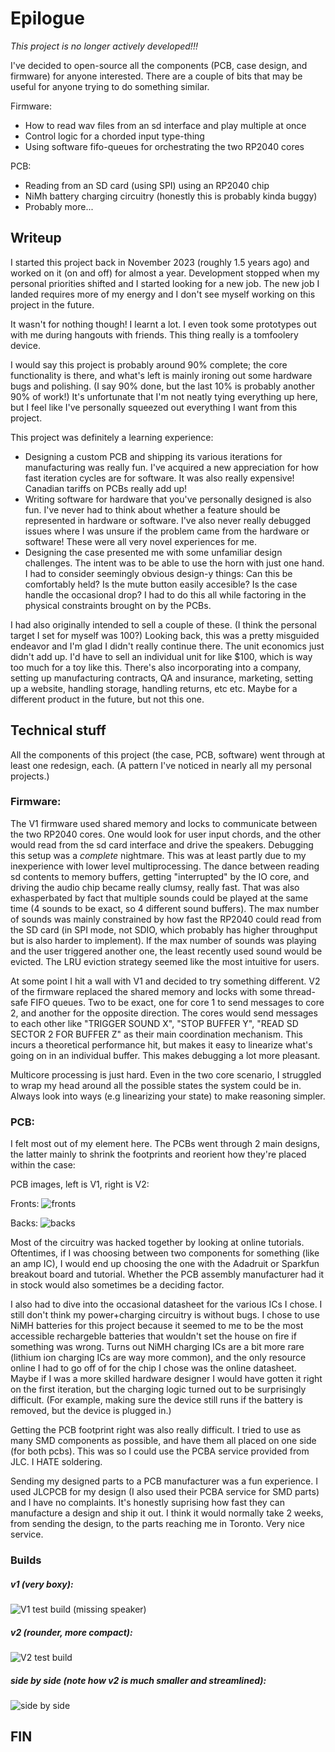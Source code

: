 # Epilogue

*This project is no longer actively developed!!!*

I've decided to open-source all the components (PCB, case design, and firmware) for anyone interested. There are a couple of bits that may be useful
for anyone trying to do something similar.

Firmware:
- How to read wav files from an sd interface and play multiple at once
- Control logic for a chorded input type-thing
- Using software fifo-queues for orchestrating the two RP2040 cores 

PCB:
- Reading from an SD card (using SPI) using an RP2040 chip 
- NiMh battery charging circuitry (honestly this is probably kinda buggy)
- Probably more...

## Writeup

I started this project back in November 2023 (roughly 1.5 years ago) and worked on it (on and off) for almost a year.
Development stopped when my personal priorities shifted and I started looking for a new job. The new job I landed
requires more of my energy and I don't see myself working on this project in the future. 

It wasn't for nothing though! I learnt a lot. I even took some prototypes out with me during hangouts with friends. This thing really is a tomfoolery device. 

I would say this project is probably around 90% complete; the core functionality is there, and what's left is mainly ironing out some hardware bugs
and polishing. (I say 90% done, but the last 10% is probably another 90% of work!) It's unfortunate that I'm not neatly tying everything up here, but I
feel like I've personally squeezed out everything I want from this project. 

This project was definitely a learning experience:
- Designing a custom PCB and shipping its various iterations for manufacturing was really fun. I've acquired a new appreciation for how fast
iteration cycles are for software. It was also really expensive! Canadian tariffs on PCBs really add up!
- Writing software for hardware that you've personally designed is also fun. I've never had to think about whether a feature should be represented in hardware or
software. I've also never really debugged issues where I was unsure if the problem came from the hardware or software! These were all very novel 
experiences for me.
- Designing the case presented me with some unfamiliar design challenges. The intent was to be able to use the horn with just one hand. I had to consider 
seemingly obvious design-y things: Can this be comfortably held? Is the mute button easily accesible? Is the case handle the occasional drop? 
I had to do this all while factoring in the physical constraints brought on by the PCBs. 

I had also originally intended to sell a couple of these. (I think the personal target I set for myself was 100?) Looking back, this was a pretty misguided
endeavor and I'm glad I didn't really continue there. The unit economics just didn't add up. I'd have to sell an individual unit for like $100, which is
way too much for a toy like this. There's also incorporating into a company, setting up manufacturing contracts, QA and insurance, marketing, setting up a website,
handling storage, handling returns, etc etc. Maybe for a different product in the future, but not this one.


## Technical stuff

All the components of this project (the case, PCB, software) went through at least one redesign, each. (A pattern I've noticed in nearly all my personal projects.)

### Firmware: 

The V1 firmware used shared memory and locks to communicate between the two RP2040 cores. One would look for user input chords, and the other would read from the sd card interface
and drive the speakers. Debugging this setup was a *complete* nightmare. This was at least partly due to my inexperience with lower level multiprocessing. The dance between
reading sd contents to memory buffers, getting "interrupted" by the IO core, and driving the audio chip became really clumsy, really fast. That was also exhasperbated by fact that multiple
sounds could be played at the same time (4 sounds to be exact, so 4 different sound buffers). The max number of sounds was mainly constrained
by how fast the RP2040 could read from the SD card (in SPI mode, not SDIO, which probably has higher throughput but is also harder to implement). If the max number of sounds was playing and
the user triggered another one, the least recently used sound would be evicted. The LRU eviction strategy seemed like the most intuitive for users.

At some point I hit a wall with V1 and decided to try something different.
V2 of the firmware replaced the shared memory and locks with some thread-safe FIFO queues. Two to be exact, one for core 1 to send messages to core 2, and another for the opposite direction. 
The cores would send messages to each other like "TRIGGER SOUND X", "STOP BUFFER Y", "READ SD SECTOR 2 FOR BUFFER Z" as their main coordination mechanism. This incurs a theoretical performance 
hit, but makes it easy to linearize what's going on in an individual buffer. This makes debugging a lot more pleasant.

Multicore processing is just hard. Even in the two core scenario, I struggled to wrap my head around all the possible states the system could be in. 
Always look into ways (e.g linearizing your state) to make reasoning simpler.


### PCB:

I felt most out of my element here. The PCBs went through 2 main designs, the latter mainly to shrink the footprints and reorient how they're placed within the case:


PCB images, left is V1, right is V2:

Fronts:
![fronts](/media/pcbfront.jpeg)

Backs:
![backs](/media/pcbback.jpeg)

Most of the circuitry was hacked together by looking at online tutorials. Oftentimes, if I was choosing between two components for something (like an amp IC), I would end
up choosing the one with the Adadruit or Sparkfun breakout board and tutorial. Whether the PCB assembly manufacturer had it in stock would also sometimes be a deciding factor. 

I also had to dive into the occasional datasheet for the various ICs I chose. I still don't think my
power+charging circuitry is without bugs. I chose to use NiMH batteries for this project because it seemed to me to be the most accessible rechargeble batteries that wouldn't set the house on fire
if something was wrong. Turns out NiMH charging ICs are a bit more rare (lithium ion charging ICs are way more common), and the only resource online I had to go off of
for the chip I chose was the online datasheet. Maybe if I was a more skilled hardware designer I would have gotten it right on the first iteration, but the charging logic turned out to be surprisingly
difficult. (For example, making sure the device still runs if the battery is removed, but the device is plugged in.)

Getting the PCB footprint right was also really difficult. I tried to use as many SMD components as possible, and have them all placed on one side (for both pcbs). This was so I could use the PCBA service provided from
JLC. I HATE soldering.

Sending my designed parts to a PCB manufacturer was a fun experience. I used JLCPCB for my design (I also used their PCBA service for SMD parts) and I have no complaints. It's honestly suprising 
how fast they can manufacture a design and ship it out. I think it would normally take 2 weeks, from sending the design, to the parts reaching me in Toronto. Very nice service. 


### Builds

##### v1 (very boxy):
![V1 test build (missing speaker)](/media/v1.jpeg)


##### v2 (rounder, more compact):
![V2 test build](/media/v2.jpeg)

##### side by side (note how v2 is much smaller and streamlined):
![side by side](/media/sidebyside.jpeg)


## FIN

